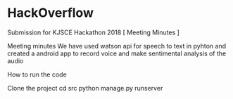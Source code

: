 # HackOverflow
Submission for KJSCE Hackathon 2018 [  Meeting Minutes ]


Meeting minutes
We have used watson api for speech to text in pyhton and created a android app to record voice and make sentimental analysis of the audio

How to run the code

Clone the project
cd src
python manage.py runserver
